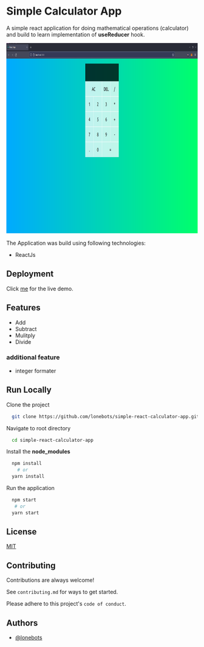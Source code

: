 
# Simple Calculator App

A simple react application for doing mathematical operations (calculator) and build to learn 
implementation of **useReducer** hook.

<p align="center">
<img src="resource/simplecalculator.png" alt="livedemo" height="500" widht="auto">
</p> 

The Application was build using following technologies: 
- ReactJs


## Deployment

Click [me](https://lonebots.github.io/simple-react-calculator-app) for the live demo.
## Features

  - Add
  - Subtract
  - Mulitply
  - Divide
  
### additional feature
  - integer formater

## Run Locally

Clone the project

```bash
  git clone https://github.com/lonebots/simple-react-calculator-app.git
```

Navigate to root directory

```bash
  cd simple-react-calculator-app                 
```
Install the **node_modules**

```bash
  npm install 
    # or
  yarn install
```

Run the application

```bash
  npm start
   # or 
  yarn start
```


## License

[MIT](https://choosealicense.com/licenses/mit/)


## Contributing

Contributions are always welcome!

See `contributing.md` for ways to get started.

Please adhere to this project's `code of conduct`.


## Authors

- [@lonebots](https://www.github.com/lonebots)

